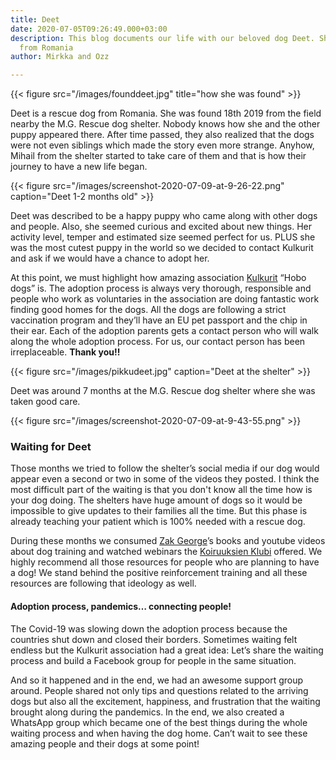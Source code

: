 ```yaml
---
title: Deet
date: 2020-07-05T09:26:49.000+03:00
description: This blog documents our life with our beloved dog Deet. She's a rescue
  from Romania
author: Mirkka and Ozz

---
```

{{< figure src="/images/founddeet.jpg" title="how she was found" >}}

Deet is a rescue dog from Romania. She was found 18th 2019 from the field nearby the M.G. Rescue dog shelter. Nobody knows how she and the other puppy appeared there. After time passed, they also realized that the dogs were not even siblings which made the story even more strange. Anyhow, Mihail from the shelter started to take care of them and that is how their journey to have a new life began.

{{< figure src="/images/screenshot-2020-07-09-at-9-26-22.png" caption="Deet 1-2 months old" >}}

Deet was described to be a happy puppy who came along with other dogs and people. Also, she seemed curious and excited about new things. Her activity level, temper and estimated size seemed perfect for us. PLUS she was the most cutest puppy in the world so we decided to contact Kulkurit and ask if we would have a chance to adopt her.

At this point, we must highlight how amazing association [Kulkurit](https://kulkurit.fi/) “Hobo dogs” is. The adoption process is always very thorough, responsible and people who work as voluntaries in the association are doing fantastic work finding good homes for the dogs. All the dogs are following a strict vaccination program and they’ll have an EU pet passport and the chip in their ear. Each of the adoption parents gets a contact person who will walk along the whole adoption process. For us, our contact person has been irreplaceable. **Thank you!!**

{{< figure src="/images/pikkudeet.jpg" caption="Deet at the shelter" >}}

Deet was around 7 months at the M.G. Rescue dog shelter where she was taken good care.

{{< figure src="/images/screenshot-2020-07-09-at-9-43-55.png" >}}

### Waiting for Deet

Those months we tried to follow the shelter’s social media if our dog would appear even a second or two in some of the videos they posted. I think the most difficult part of the waiting is that you don't know all the time how is your dog doing. The shelters have huge amount of dogs so it would be impossible to give updates to their families all the time. But this phase is already teaching your patient which is 100% needed with a rescue dog.

During these months we consumed [Zak George](https://www.dogtrainingrevolution.com/ "Zak George")’s books and youtube videos about dog training and watched webinars the [Koiruuksien Klubi](https://www.koiruuksienklubi.fi) offered. We highly recommend all those resources for people who are planning to have a dog! We stand behind the positive reinforcement training and all these resources are following that ideology as well.

#### Adoption process, pandemics… connecting people!

The Covid-19 was slowing down the adoption process because the countries shut down and closed their borders. Sometimes waiting felt endless but the Kulkurit association had a great idea: Let’s share the waiting process and build a Facebook group for people in the same situation.

And so it happened and in the end, we had an awesome support group around. People shared not only tips and questions related to the arriving dogs but also all the excitement, happiness, and frustration that the waiting brought along during the pandemics. In the end, we also created a WhatsApp group which became one of the best things during the whole waiting process and when having the dog home. Can’t wait to see these amazing people and their dogs at some point!